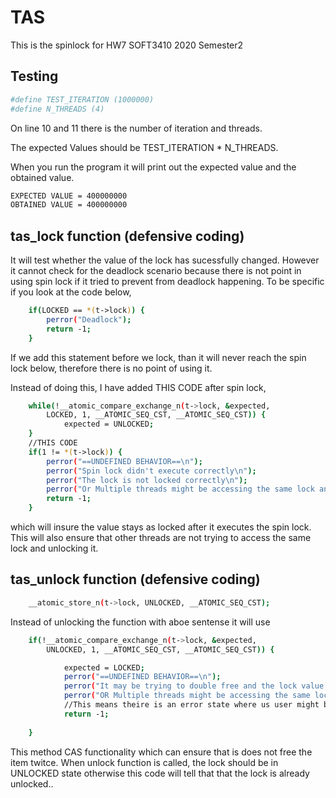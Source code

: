 # TAS
This is the spinlock for HW7 SOFT3410 2020 Semester2

## Testing
```bash
#define TEST_ITERATION (1000000)
#define N_THREADS (4)
```
On line 10 and 11 there is the number of iteration and threads.

The expected Values should be TEST_ITERATION * N_THREADS.

When you run the program it will print out the expected value and the obtained value. 

```bash 
EXPECTED VALUE = 400000000
OBTAINED VALUE = 400000000
```

## tas_lock function (defensive coding)
It will test whether the value of the lock has sucessfully changed.
However it cannot check for the deadlock scenario because there is not point in using spin lock if it tried to prevent from deadlock happening. 
To be specific if you look at the code below,
```bash
    if(LOCKED == *(t->lock)) {
        perror("Deadlock");
        return -1;
    }
```
If we add this statement before we lock, than it will never reach the spin lock below, therefore there is no point of using it. 

Instead of doing this, I have added THIS CODE after spin lock, 
```bash
    while(!__atomic_compare_exchange_n(t->lock, &expected,
        LOCKED, 1, __ATOMIC_SEQ_CST, __ATOMIC_SEQ_CST)) {
            expected = UNLOCKED;  
    }
    //THIS CODE
    if(1 != *(t->lock)) {
        perror("==UNDEFINED BEHAVIOR==\n"); 
        perror("Spin lock didn't execute correctly\n");
        perror("The lock is not locked correctly\n");
        perror("Or Multiple threads might be accessing the same lock and unlcocked it.\n");
        return -1;
    }
```
which will insure the value stays as locked after it executes the spin lock.
This will also ensure that other threads are not trying to access the same lock and unlocking it. 


## tas_unlock function (defensive coding)
```bash
    __atomic_store_n(t->lock, UNLOCKED, __ATOMIC_SEQ_CST);
```
Instead of unlocking the function with aboe sentense it will use 
```bash
    if(!__atomic_compare_exchange_n(t->lock, &expected,
        UNLOCKED, 1, __ATOMIC_SEQ_CST, __ATOMIC_SEQ_CST)) {

            expected = LOCKED;
            perror("==UNDEFINED BEHAVIOR==\n");
            perror("It may be trying to double free and the lock value is not correct\n");
            perror("OR Multiple threads might be accessing the same lock\n");
            //This means theire is an error state where us user might be trying to free it twice
            return -1;
            
    }
```
This method CAS functionality which can ensure that is does not free the item twitce. When unlock function is called, the lock should be in UNLOCKED state otherwise this code will tell that that the lock is already unlocked..